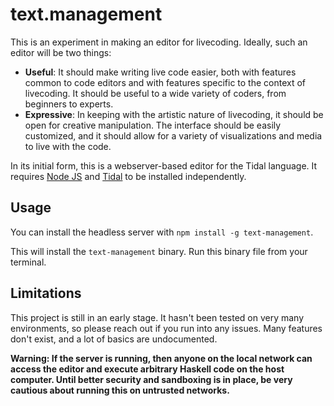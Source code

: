 # text.management

This is an experiment in making an editor for livecoding. Ideally, such an editor will be two things:

- **Useful**: It should make writing live code easier, both with features common to code editors and with features specific to the context of livecoding. It should be useful to a wide variety of coders, from beginners to experts.
- **Expressive**: In keeping with the artistic nature of livecoding, it should be open for creative manipulation. The interface should be easily customized, and it should allow for a variety of visualizations and media to live with the code.

In its initial form, this is a webserver-based editor for the Tidal language. It requires [Node JS](https://nodejs.dev/) and [Tidal](https://tidalcycles.org/) to be installed independently.

## Usage

You can install the headless server with `npm install -g text-management`.

This will install the `text-management` binary. Run this binary file from your terminal.

## Limitations

This project is still in an early stage. It hasn't been tested on very many environments, so please reach out if you run into any issues. Many features don't exist, and a lot of basics are undocumented.

**Warning: If the server is running, then anyone on the local network can access the editor and execute arbitrary Haskell code on the host computer. Until better security and sandboxing is in place, be very cautious about running this on untrusted networks.**
